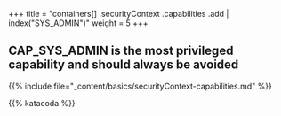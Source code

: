 +++
title = "containers[] .securityContext .capabilities .add | index(\"SYS_ADMIN\")"
weight = 5
+++

## CAP_SYS_ADMIN is the most privileged capability and should always be avoided

{{% include file="_content/basics/securityContext-capabilities.md" %}}


{{% katacoda %}}
